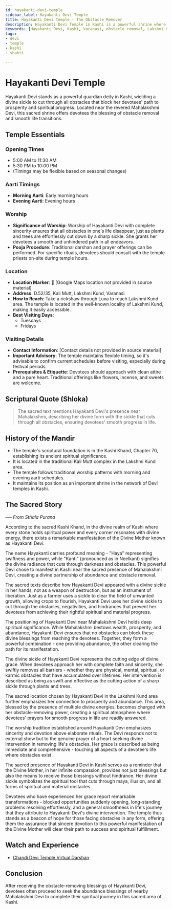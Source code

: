 ```yaml
---
id: hayakanti-devi-temple
sidebar_label: Hayakanti Devi Temple
title: Hayakanti Devi Temple - The Obstacle Remover
description: Hayakanti Devi Temple in Kashi is a powerful shrine where the goddess, with her divine sickle, removes all obstacles from her devotees' path.
keywords: [Hayakanti Devi, Kashi, Varanasi, obstacle removal, Lakshmi Kund]
tags:
- devi
- temple
- kashi
- shakti

---
```

# Hayakanti Devi Temple

Hayakanti Devi stands as a powerful guardian deity in Kashi, wielding a divine sickle to cut through all obstacles that block her devotees' path to prosperity and spiritual progress. Located near the revered Mahalakshmi Devi, this sacred shrine offers devotees the blessing of obstacle removal and smooth life transitions.

## Temple Essentials

### Opening Times
* 5:00 AM to 11:30 AM
* 5:30 PM to 10:00 PM
* (Timings may be flexible based on seasonal changes)

### Aarti Timings
* **Morning Aarti**: Early morning hours
* **Evening Aarti**: Evening hours

### Worship
* **Significance of Worship**: Worship of Hayakanti Devi with complete sincerity ensures that all obstacles in one's life disappear, just as plants and trees are effortlessly cut down by a sharp sickle. She grants her devotees a smooth and unhindered path in all endeavors.
* **Pooja Procedure**: Traditional darshan and prayer offerings can be performed. For specific rituals, devotees should consult with the temple priests on-site during temple hours.

### Location
* **Location Marker**: 📍 [Google Maps location not provided in source material]
* **Address**: D.52/35, Kali Mutt, Lakshmi Kund, Varanasi
* **How to Reach**: Take a rickshaw through Luxa to reach Lakshmi Kund area. The temple is located in the well-known locality of Lakshmi Kund, making it easily accessible.
* **Best Visiting Days**: 
  * Tuesdays
  * Fridays

### Visiting Details
* **Contact Information**: [Contact details not provided in source material]
* **Important Advisory**: The temple maintains flexible timing, so it's advisable to confirm current schedules before visiting, especially during festival periods.
* **Prerequisites & Etiquette**: Devotees should approach with clean attire and a pure heart. Traditional offerings like flowers, incense, and sweets are welcome.

## Scriptural Quote (Shloka)
> The sacred text mentions Hayakanti Devi's presence near Mahalakshmi, describing her divine form with the sickle that cuts through all obstacles, ensuring devotees' smooth progress in life.

## History of the Mandir
* The temple's scriptural foundation is in the Kashi Khand, Chapter 70, establishing its ancient spiritual significance.
* It is located in the traditional Kali Mutt complex in the Lakshmi Kund area.
* The temple follows traditional worship patterns with morning and evening aarti schedules.
* It maintains its position as an important shrine in the network of Devi temples in Kashi.

## The Sacred Story
*── From Sthala Purana*

According to the sacred Kashi Khand, in the divine realm of Kashi where every stone holds spiritual power and every corner resonates with divine energy, there exists a remarkable manifestation of the Divine Mother known as Hayakanti Devi.

The name Hayakanti carries profound meaning - "Haya" representing swiftness and power, while "Kanti" (pronounced as in Neelkant) signifies the divine radiance that cuts through darkness and obstacles. This powerful Devi chose to manifest in Kashi near the sacred presence of Mahalakshmi Devi, creating a divine partnership of abundance and obstacle removal.

The sacred texts describe how Hayakanti Devi appeared with a divine sickle in her hands, not as a weapon of destruction, but as an instrument of liberation. Just as a farmer uses a sickle to clear the field of unwanted growth, allowing crops to flourish, Hayakanti Devi uses her divine sickle to cut through the obstacles, negativities, and hindrances that prevent her devotees from achieving their rightful spiritual and material progress.

The positioning of Hayakanti Devi near Mahalakshmi Devi holds deep spiritual significance. While Mahalakshmi bestows wealth, prosperity, and abundance, Hayakanti Devi ensures that no obstacles can block these divine blessings from reaching the devotees. Together, they form a powerful combination - one providing abundance, the other clearing the path for its manifestation.

The divine sickle of Hayakanti Devi represents the cutting edge of divine grace. When devotees approach her with complete faith and sincerity, she swiftly removes all barriers - whether they are physical, mental, spiritual, or karmic obstacles that have accumulated over lifetimes. Her intervention is described as being as swift and effective as the cutting action of a sharp sickle through plants and trees.

The sacred location chosen by Hayakanti Devi in the Lakshmi Kund area further emphasizes her connection to prosperity and abundance. This area, blessed by the presence of multiple divine energies, becomes charged with her obstacle-removing power, creating a spiritual atmosphere where devotees' prayers for smooth progress in life are readily answered.

The worship tradition established around Hayakanti Devi emphasizes sincerity and devotion above elaborate rituals. The Devi responds not to external show but to the genuine prayer of a heart seeking divine intervention in removing life's obstacles. Her grace is described as being immediate and comprehensive - touching all aspects of a devotee's life where obstacles exist.

The sacred presence of Hayakanti Devi in Kashi serves as a reminder that the Divine Mother, in her infinite compassion, provides not just blessings but also the means to receive those blessings without hindrance. Her divine sickle symbolizes the spiritual tool that cuts through maya, illusion, and all forms of spiritual and material obstacles.

Devotees who have experienced her grace report remarkable transformations - blocked opportunities suddenly opening, long-standing problems resolving effortlessly, and a general smoothness in life's journey that they attribute to Hayakanti Devi's divine intervention. The temple thus stands as a beacon of hope for those facing obstacles in any form, offering them the assurance that sincere devotion to this powerful manifestation of the Divine Mother will clear their path to success and spiritual fulfillment.

## Watch and Experience
* [Chandi Devi Temple Virtual Darshan](https://www.youtube.com/watch?v=BQZWSYUQx5k)

## Conclusion
After receiving the obstacle-removing blessings of Hayakanti Devi, devotees often proceed to seek the abundance blessings of nearby Mahalakshmi Devi to complete their spiritual journey in this sacred area of Kashi.